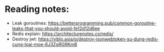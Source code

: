 # Reading notes:
- Leak goroutines: https://betterprogramming.pub/common-goroutine-leaks-that-you-should-avoid-fe12d12d6ee
- Redis explain: https://architecturenotes.co/redis/
- Destroy jwt: https://viblo.asia/p/destroy-jsonwebtoken-su-dung-redis-cung-loai-moe-6J3ZgRGRKmB